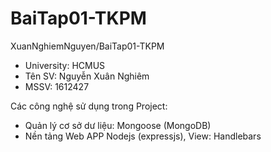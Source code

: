 # BaiTap01-TKPM
XuanNghiemNguyen/BaiTap01-TKPM
+ University: HCMUS
+ Tên SV: Nguyễn Xuân Nghiêm
+ MSSV: 1612427

Các công nghệ sử dụng trong Project:
+ Quản lý cơ sở dư liệu: Mongoose (MongoDB)
+ Nền tảng Web APP Nodejs (expressjs), View: Handlebars

